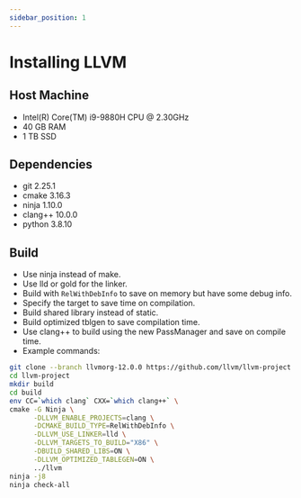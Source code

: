 ```yaml
---
sidebar_position: 1
---
```


# Installing LLVM

## Host Machine
- Intel(R) Core(TM) i9-9880H CPU @ 2.30GHz
- 40 GB RAM
- 1 TB SSD

## Dependencies
- git 2.25.1
- cmake 3.16.3
- ninja 1.10.0
- clang++ 10.0.0
- python 3.8.10

## Build
- Use ninja instead of make.
- Use lld or gold for the linker.
- Build with `RelWithDebInfo` to save on memory
  but have some debug info.
- Specify the target to save time on compilation.
- Build shared library instead of static.
- Build optimized tblgen to save compilation time.
- Use clang++ to build using the new PassManager and
  save on compile time.
- Example commands:
```bash
git clone --branch llvmorg-12.0.0 https://github.com/llvm/llvm-project
cd llvm-project
mkdir build
cd build
env CC=`which clang` CXX=`which clang++` \
cmake -G Ninja \
	  -DLLVM_ENABLE_PROJECTS=clang \
	  -DCMAKE_BUILD_TYPE=RelWithDebInfo \
	  -DLLVM_USE_LINKER=lld \
	  -DLLVM_TARGETS_TO_BUILD="X86" \
	  -DBUILD_SHARED_LIBS=ON \
	  -DLLVM_OPTIMIZED_TABLEGEN=ON \
	  ../llvm
ninja -j8
ninja check-all
```